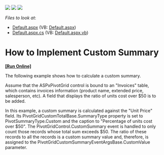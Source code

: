 <!-- default badges list -->
![](https://img.shields.io/endpoint?url=https://codecentral.devexpress.com/api/v1/VersionRange/128577628/13.1.4%2B)
[![](https://img.shields.io/badge/Open_in_DevExpress_Support_Center-FF7200?style=flat-square&logo=DevExpress&logoColor=white)](https://supportcenter.devexpress.com/ticket/details/E1877)
[![](https://img.shields.io/badge/📖_How_to_use_DevExpress_Examples-e9f6fc?style=flat-square)](https://docs.devexpress.com/GeneralInformation/403183)
<!-- default badges end -->
<!-- default file list -->
*Files to look at*:

* [Default.aspx](./CS/ASPxPivotGrid_CustomSummary/Default.aspx) (VB: [Default.aspx](./VB/ASPxPivotGrid_CustomSummary/Default.aspx))
* [Default.aspx.cs](./CS/ASPxPivotGrid_CustomSummary/Default.aspx.cs) (VB: [Default.aspx.vb](./VB/ASPxPivotGrid_CustomSummary/Default.aspx.vb))
<!-- default file list end -->
# How to Implement Custom Summary
<!-- run online -->
**[[Run Online]](https://codecentral.devexpress.com/e1877/)**
<!-- run online end -->


<p>The following example shows how to calculate a custom summary.</p><p>Assume that the ASPxPivotGrid control is bound to an "Invoices" table, which contains invoices information (product name, extended price, salesperson, etc). A field that displays the ratio of units cost over $50 is to be added.</p><p>In this example, a custom summary is calculated against the "Unit Price" field. Its PivotGridCustomTotalBase.SummaryType property is set to PivotSummaryType.Custom and the caption to "Percentage of units cost over $50". The PivotGridControl.CustomSummary event is handled to only count those records whose total sum exceeds $50. The ratio of these records to all the records is a custom summary value and, therefore, is assigned to the PivotGridCustomSummaryEventArgsBase.CustomValue parameter.</p>

<br/>


